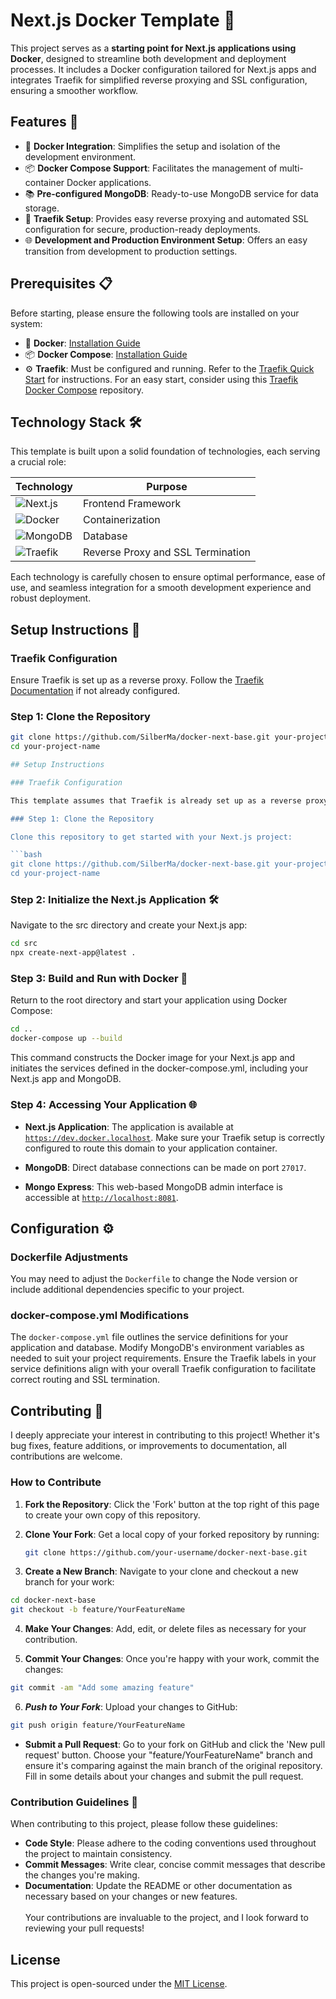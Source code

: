 # Next.js Docker Template 🚀

This project serves as a **starting point for Next.js applications using Docker**, designed to streamline both development and deployment processes. It includes a Docker configuration tailored for Next.js apps and integrates Traefik for simplified reverse proxying and SSL configuration, ensuring a smoother workflow.

## Features 🌟

- 🐳 **Docker Integration**: Simplifies the setup and isolation of the development environment.
- 📦 **Docker Compose Support**: Facilitates the management of multi-container Docker applications.
- 📚 **Pre-configured MongoDB**: Ready-to-use MongoDB service for data storage.
- 🔄 **Traefik Setup**: Provides easy reverse proxying and automated SSL configuration for secure, production-ready deployments.
- 🌐 **Development and Production Environment Setup**: Offers an easy transition from development to production settings.

## Prerequisites 📋

Before starting, please ensure the following tools are installed on your system:

- 🐳 **Docker**: [Installation Guide](https://docs.docker.com/get-docker/)
- 📦 **Docker Compose**: [Installation Guide](https://docs.docker.com/compose/install/)
- ⚙️ **Traefik**: Must be configured and running. Refer to the [Traefik Quick Start](https://doc.traefik.io/traefik/getting-started/quick-start/) for instructions. For an easy start, consider using this [Traefik Docker Compose](https://google.de) repository.

## Technology Stack 🛠️

This template is built upon a solid foundation of technologies, each serving a crucial role:

| Technology | Purpose |
|----------------|---------|
| ![Next.js](https://img.shields.io/badge/Next.js-000000?style=for-the-badge&logo=next.js&logoColor=white) | Frontend Framework |
| ![Docker](https://img.shields.io/badge/Docker-2496ED?style=for-the-badge&logo=docker&logoColor=white) | Containerization |
| ![MongoDB](https://img.shields.io/badge/MongoDB-4EA94B?style=for-the-badge&logo=mongodb&logoColor=white) | Database |
| ![Traefik](https://img.shields.io/badge/Traefik-FAE700?style=for-the-badge&logo=traefik&logoColor=black) | Reverse Proxy and SSL Termination |

Each technology is carefully chosen to ensure optimal performance, ease of use, and seamless integration for a smooth development experience and robust deployment.

## Setup Instructions 📖

### Traefik Configuration

Ensure Traefik is set up as a reverse proxy. Follow the [Traefik Documentation](https://doc.traefik.io/traefik/getting-started/quick-start/) if not already configured.

### Step 1: Clone the Repository

```bash
git clone https://github.com/SilberMa/docker-next-base.git your-project-name
cd your-project-name

## Setup Instructions

### Traefik Configuration

This template assumes that Traefik is already set up as a reverse proxy. If you haven't configured Traefik yet, please follow the [Traefik Documentation](https://doc.traefik.io/traefik/getting-started/quick-start/) to do so. Make sure Traefik is configured to listen for incoming requests and route them appropriately to your Docker containers.

### Step 1: Clone the Repository

Clone this repository to get started with your Next.js project:

```bash
git clone https://github.com/SilberMa/docker-next-base.git your-project-name
cd your-project-name
```

### Step 2: Initialize the Next.js Application 🛠️
Navigate to the src directory and create your Next.js app:

```bash
cd src
npx create-next-app@latest .
```

### Step 3: Build and Run with Docker  🐳
Return to the root directory and start your application using Docker Compose:

```bash
cd ..
docker-compose up --build
```
This command constructs the Docker image for your Next.js app and initiates the services defined in the docker-compose.yml, including your Next.js app and MongoDB.

### Step 4: Accessing Your Application  🌐

- **Next.js Application**: The application is available at [`https://dev.docker.localhost`](https://dev.docker.localhost). Make sure your Traefik setup is correctly configured to route this domain to your application container.

- **MongoDB**: Direct database connections can be made on port `27017`.

- **Mongo Express**: This web-based MongoDB admin interface is accessible at [`http://localhost:8081`](http://localhost:8081).

## Configuration ⚙️

### Dockerfile Adjustments

You may need to adjust the `Dockerfile` to change the Node version or include additional dependencies specific to your project.

### docker-compose.yml Modifications

The `docker-compose.yml` file outlines the service definitions for your application and database. Modify MongoDB's environment variables as needed to suit your project requirements. Ensure the Traefik labels in your service definitions align with your overall Traefik configuration to facilitate correct routing and SSL termination.

## Contributing 🤝

I deeply appreciate your interest in contributing to this project! Whether it's bug fixes, feature additions, or improvements to documentation, all contributions are welcome.

### How to Contribute

1. **Fork the Repository**: Click the 'Fork' button at the top right of this page to create your own copy of this repository.

2. **Clone Your Fork**: Get a local copy of your forked repository by running:
   ```bash
   git clone https://github.com/your-username/docker-next-base.git
   ````
3. **Create a New Branch**: Navigate to your clone and checkout a new branch for your work:
```bash
cd docker-next-base
git checkout -b feature/YourFeatureName
```
4. **Make Your Changes**: Add, edit, or delete files as necessary for your contribution.

5. **Commit Your Changes**: Once you're happy with your work, commit the changes:

```bash
git commit -am "Add some amazing feature"
```
6. ***Push to Your Fork***: Upload your changes to GitHub:

```bash
git push origin feature/YourFeatureName
```
* **Submit a Pull Request**: Go to your fork on GitHub and click the 'New pull request' button. Choose your "feature/YourFeatureName" branch and ensure it's comparing against the main branch of the original repository. Fill in some details about your changes and submit the pull request.

### Contribution Guidelines 📜

When contributing to this project, please follow these guidelines:

* **Code Style**: Please adhere to the coding conventions used throughout the project to maintain consistency.
* **Commit Messages**: Write clear, concise commit messages that describe the changes you're making.
* **Documentation**: Update the README or other documentation as necessary based on your changes or new features.<br/><br/>
Your contributions are invaluable to the project, and I look forward to reviewing your pull requests!
## License

This project is open-sourced under the [MIT License](LICENSE).